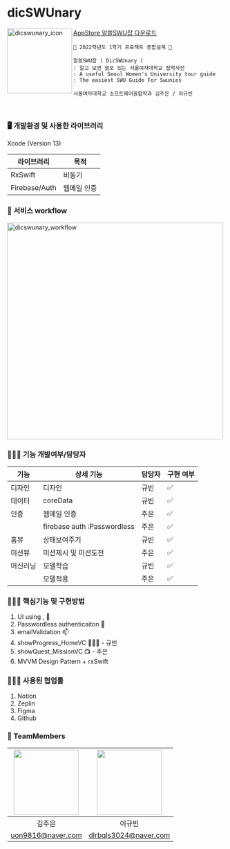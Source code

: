 # dicSWUnary

<img alt="dicswunary_icon" src="https://user-images.githubusercontent.com/70624771/166632399-2c22225d-a588-4b05-9a65-369c3d255e15.png" width="150" align="left">

<a href="https://apps.apple.com/kr/app/%EC%95%8C%EC%93%B8swu%EC%9E%A1/id1621196203"> AppStore 알쓸SWU잡 다운로드</a>

```
🍎 2022학년도 1학기 프로젝트 종합설계 🍎

알쓸SWU잡 ( DicSWUnary )
: 알고 보면 쓸모 있는 서울여자대학교 잡학사전
: A useful Seoul Women's University tour guide
: The easiest SWU Guide For Swunies

서울여자대학교 소프트웨어융합학과 김주은 / 이규빈
```

<br/>


### 🖥️ ****개발환경 및 사용한 라이브러리****

Xcode (Version 13)

| 라이브러리 | 목적 |
| --- | --- |
| RxSwift | 비동기 |
| Firebase/Auth | 웹메일 인증 |

### 🌊 **서비스 workflow**

<img alt="dicswunary_workflow" src=https://user-images.githubusercontent.com/70624771/166632245-185f3272-0784-405d-bb57-3b95ae88e0e7.png width="500" align="center">

### 👩🏻‍💻 ****기능 개발여부/담당자****

| 기능 | 상세 기능 | 담당자 | 구현 여부 |
| --- | --- | --- | --- |
| 디자인 | 디자인 | 규빈 | ✅ |
| 데이터 | coreData | 규빈 | ✅ |
| 인증 | 웹메일 인증 | 주은 | ✅ |
|  | firebase auth :Passwordless | 주은 | ✅ |
| 홈뷰 | 상태보여주기 | 규빈 | ✅ |
| 미션뷰 | 미션제시 및 미션도전 | 주은 | ✅ |
| 머신러닝 | 모델학습 | 규빈 | ✅ |
|  | 모델적용 | 주은 | ✅ |

### 👩🏻‍💻 핵심기능 및 구현방법

1. UI using <Then>, <SnapKit>🎨
2. Passwordless authenticaiton 🔑
3. emailValidation 📫
4. showProgress_HomeVC 🏃🏻‍♀️ - 규빈
5. showQuest_MissionVC 📺 - 주은
6. MVVM Design Pattern + rxSwift
  
### 👩🏻‍💻 사용된 협업툴
1. Notion
2. Zeplin
3. Figma
4. Github
### 👭 TeamMembers

| <IMG src="https://github.com/jubykim.png?size=100" width="150"> | <IMG src="https://github.com/9yubean2.png?size=100" width="150"> | 
| :----------------------------------------------------------: | :----------------------------------------------------------: | 
|                           김주은                            |                            이규빈                            |       
|                          uon9816@naver.com                            |                           dlrbqls3024@naver.com      |     
